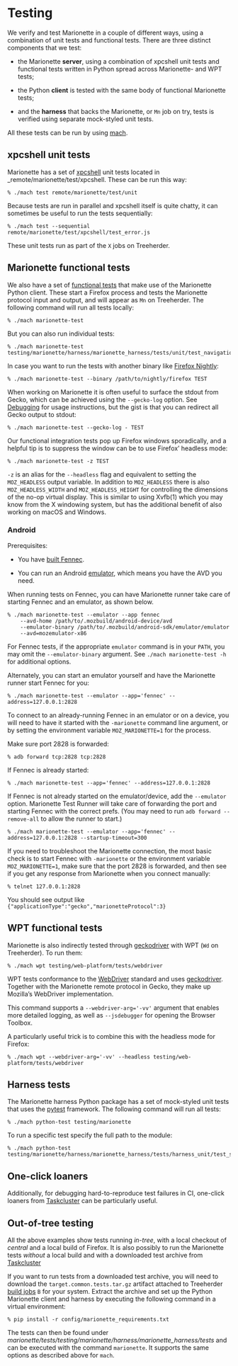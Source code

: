 # Testing

We verify and test Marionette in a couple of different ways, using
a combination of unit tests and functional tests.  There are three
distinct components that we test:

* the Marionette **server**, using a combination of xpcshell
unit tests and functional tests written in Python spread across
Marionette- and WPT tests;

* the Python **client** is tested with the same body of functional
Marionette tests;

* and the **harness** that backs the Marionette, or `Mn` job on
try, tests is verified using separate mock-styled unit tests.

All these tests can be run by using [mach].

[mach]: https://developer.mozilla.org/en-US/docs/Mozilla/Developer_guide/mach

## xpcshell unit tests

Marionette has a set of [xpcshell] unit tests located in
_remote/marionette/test/xpcshell.  These can be run this way:

```shell
% ./mach test remote/marionette/test/unit
```

Because tests are run in parallel and xpcshell itself is quite
chatty, it can sometimes be useful to run the tests sequentially:

```shell
% ./mach test --sequential remote/marionette/test/xpcshell/test_error.js
```

These unit tests run as part of the `X` jobs on Treeherder.

[xpcshell]: https://developer.mozilla.org/en-US/docs/Mozilla/QA/Writing_xpcshell-based_unit_tests

## Marionette functional tests

We also have a set of [functional tests] that make use of the Marionette
Python client.  These start a Firefox process and tests the Marionette
protocol input and output, and will appear as `Mn` on Treeherder.
The following command will run all tests locally:

```shell
% ./mach marionette-test
```

But you can also run individual tests:

```shell
% ./mach marionette-test testing/marionette/harness/marionette_harness/tests/unit/test_navigation.py
```

In case you want to run the tests with another binary like [Firefox Nightly]:

```shell
% ./mach marionette-test --binary /path/to/nightly/firefox TEST
```

When working on Marionette it is often useful to surface the stdout
from Gecko, which can be achieved using the `--gecko-log` option.
See [Debugging](Debugging.md) for usage instructions, but the gist is that
you can redirect all Gecko output to stdout:

```shell
% ./mach marionette-test --gecko-log - TEST
```

Our functional integration tests pop up Firefox windows sporadically,
and a helpful tip is to suppress the window can be to use Firefox’
headless mode:

```shell
% ./mach marionette-test -z TEST
```

`-z` is an alias for the `--headless` flag and equivalent to setting
the `MOZ_HEADLESS` output variable.  In addition to `MOZ_HEADLESS`
there is also `MOZ_HEADLESS_WIDTH` and `MOZ_HEADLESS_HEIGHT` for
controlling the dimensions of the no-op virtual display.  This is
similar to using Xvfb(1) which you may know from the X windowing system,
but has the additional benefit of also working on macOS and Windows.

[functional tests]: PythonTests.md
[Firefox Nightly]: https://nightly.mozilla.org/

### Android

Prerequisites:

* You have [built Fennec](https://developer.mozilla.org/en-US/docs/Mozilla/Developer_guide/Build_Instructions/Simple_Firefox_for_Android_build).

* You can run an Android [emulator](https://wiki.mozilla.org/Mobile/Fennec/Android/Testing#Running_tests_on_the_Android_emulator),
    which means you have the AVD you need.

When running tests on Fennec, you can have Marionette runner take care of
starting Fennec and an emulator, as shown below.

```shell
% ./mach marionette-test --emulator --app fennec
    --avd-home /path/to/.mozbuild/android-device/avd
    --emulator-binary /path/to/.mozbuild/android-sdk/emulator/emulator
    --avd=mozemulator-x86
```

For Fennec tests, if the appropriate `emulator` command is in your `PATH`, you may omit the `--emulator-binary` argument.  See `./mach marionette-test -h`
for additional options.

Alternately, you can start an emulator yourself and have the Marionette runner
start Fennec for you:

```shell
% ./mach marionette-test --emulator --app='fennec' --address=127.0.0.1:2828
```

To connect to an already-running Fennec in an emulator or on a device,
you will need to have it started with the `-marionette` command line argument,
or by setting the environment variable `MOZ_MARIONETTE=1` for the process.

Make sure port 2828 is forwarded:

```shell
% adb forward tcp:2828 tcp:2828
```

If Fennec is already started:

```shell
% ./mach marionette-test --app='fennec' --address=127.0.0.1:2828
```

If Fennec is not already started on the emulator/device, add the `--emulator`
option. Marionette Test Runner will take care of forwarding the port and
starting Fennec with the correct prefs. (You may need to run
`adb forward --remove-all` to allow the runner to start.)

```shell
% ./mach marionette-test --emulator --app='fennec' --address=127.0.0.1:2828 --startup-timeout=300
```

If you need to troubleshoot the Marionette connection, the most basic check is
to start Fennec with `-marionette` or the environment variable `MOZ_MARIONETTE=1`,
make sure that the port 2828 is forwarded, and then see if you get any response from
Marionette when you connect manually:

```shell
% telnet 127.0.0.1:2828
```

You should see output like `{"applicationType":"gecko","marionetteProtocol":3}`

[geckodriver]: /testing/geckodriver/index.rst

## WPT functional tests

Marionette is also indirectly tested through [geckodriver] with WPT
(`Wd` on Treeherder).  To run them:

```shell
% ./mach wpt testing/web-platform/tests/webdriver
```

WPT tests conformance to the [WebDriver] standard and uses
[geckodriver].  Together with the Marionette remote protocol in
Gecko, they make up Mozilla’s WebDriver implementation.

This command supports a `--webdriver-arg='-vv'` argument that
enables more detailed logging, as well as `--jsdebugger` for opening
the Browser Toolbox.

A particularly useful trick is to combine this with the headless
mode for Firefox:

```shell
% ./mach wpt --webdriver-arg='-vv' --headless testing/web-platform/tests/webdriver
```

[WebDriver]: https://w3c.github.io/webdriver/

## Harness tests

The Marionette harness Python package has a set of mock-styled unit
tests that uses the [pytest] framework.  The following command will
run all tests:

```shell
% ./mach python-test testing/marionette
```

To run a specific test specify the full path to the module:

```shell
% ./mach python-test testing/marionette/harness/marionette_harness/tests/harness_unit/test_serve.py
```

[pytest]: https://docs.pytest.org/en/latest/

## One-click loaners

Additionally, for debugging hard-to-reproduce test failures in CI,
one-click loaners from [Taskcluster](Taskcluster.md) can be particularly useful.

## Out-of-tree testing

All the above examples show tests running _in-tree_, with a local
checkout of _central_ and a local build of Firefox.  It is also
possibly to run the Marionette tests _without_ a local build and
with a downloaded test archive from [Taskcluster](Taskcluster.md)

If you want to run tests from a downloaded test archive, you will
need to download the `target.common.tests.tar.gz` artifact attached to
Treeherder [build jobs] `B` for your system.  Extract the archive
and set up the Python Marionette client and harness by executing
the following command in a virtual environment:

```shell
% pip install -r config/marionette_requirements.txt
```

The tests can then be found under
_marionette/tests/testing/marionette/harness/marionette_harness/tests_
and can be executed with the command `marionette`.  It supports
the same options as described above for `mach`.

[build jobs]: https://treeherder.mozilla.org/#/jobs?repo=mozilla-central&filter-searchStr=build
